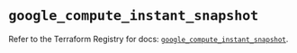 # `google_compute_instant_snapshot`

Refer to the Terraform Registry for docs: [`google_compute_instant_snapshot`](https://registry.terraform.io/providers/hashicorp/google/6.45.0/docs/resources/compute_instant_snapshot).
